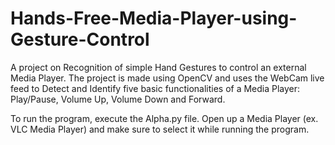 # Hands-Free-Media-Player-using-Gesture-Control

A project on Recognition of simple Hand Gestures to control an external Media Player. The project is made using OpenCV and uses the WebCam live feed to Detect and Identify five basic functionalities of a Media Player: Play/Pause, Volume Up, Volume Down and Forward.

To run the program, execute the Alpha.py file. Open up a Media Player (ex. VLC Media Player) and make sure to select it while running the program.

